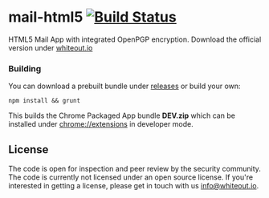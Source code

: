 mail-html5 [![Build Status](https://travis-ci.org/whiteout-io/mail-html5.png)](https://travis-ci.org/whiteout-io/mail-html5)
==========

HTML5 Mail App with integrated OpenPGP encryption. Download the official version under [whiteout.io](http://whiteout.io)

### Building

You can download a prebuilt bundle under [releases](https://github.com/whiteout-io/mail-html5/releases) or build your own:

    npm install && grunt
    
This builds the Chrome Packaged App bundle **DEV.zip** which can be installed under [chrome://extensions](chrome://extensions) in developer mode.

## License

The code is open for inspection and peer review by the security community. The code is currently not licensed under an open source license. If you're interested in getting a license, please get in touch with us [info@whiteout.io](mailto:info@whiteout.io).